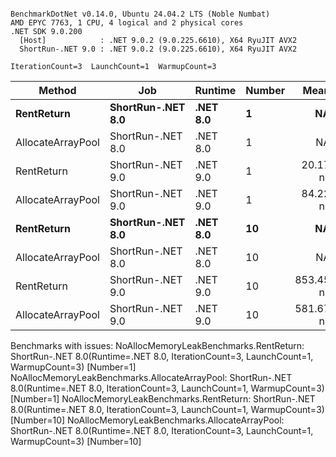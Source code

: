 ```

BenchmarkDotNet v0.14.0, Ubuntu 24.04.2 LTS (Noble Numbat)
AMD EPYC 7763, 1 CPU, 4 logical and 2 physical cores
.NET SDK 9.0.200
  [Host]            : .NET 9.0.2 (9.0.225.6610), X64 RyuJIT AVX2
  ShortRun-.NET 9.0 : .NET 9.0.2 (9.0.225.6610), X64 RyuJIT AVX2

IterationCount=3  LaunchCount=1  WarmupCount=3  

```
| Method            | Job               | Runtime  | Number | Mean      | Error      | StdDev    | Min       | Max       | Allocated |
|------------------ |------------------ |--------- |------- |----------:|-----------:|----------:|----------:|----------:|----------:|
| **RentReturn**        | **ShortRun-.NET 8.0** | **.NET 8.0** | **1**      |        **NA** |         **NA** |        **NA** |        **NA** |        **NA** |        **NA** |
| AllocateArrayPool | ShortRun-.NET 8.0 | .NET 8.0 | 1      |        NA |         NA |        NA |        NA |        NA |        NA |
| RentReturn        | ShortRun-.NET 9.0 | .NET 9.0 | 1      |  20.17 ns |   2.235 ns |  0.123 ns |  20.05 ns |  20.30 ns |         - |
| AllocateArrayPool | ShortRun-.NET 9.0 | .NET 9.0 | 1      |  84.22 ns |   2.333 ns |  0.128 ns |  84.09 ns |  84.34 ns |         - |
| **RentReturn**        | **ShortRun-.NET 8.0** | **.NET 8.0** | **10**     |        **NA** |         **NA** |        **NA** |        **NA** |        **NA** |        **NA** |
| AllocateArrayPool | ShortRun-.NET 8.0 | .NET 8.0 | 10     |        NA |         NA |        NA |        NA |        NA |        NA |
| RentReturn        | ShortRun-.NET 9.0 | .NET 9.0 | 10     | 853.45 ns | 327.851 ns | 17.971 ns | 841.91 ns | 874.16 ns |         - |
| AllocateArrayPool | ShortRun-.NET 9.0 | .NET 9.0 | 10     | 581.67 ns |  12.002 ns |  0.658 ns | 581.16 ns | 582.41 ns |         - |

Benchmarks with issues:
  NoAllocMemoryLeakBenchmarks.RentReturn: ShortRun-.NET 8.0(Runtime=.NET 8.0, IterationCount=3, LaunchCount=1, WarmupCount=3) [Number=1]
  NoAllocMemoryLeakBenchmarks.AllocateArrayPool: ShortRun-.NET 8.0(Runtime=.NET 8.0, IterationCount=3, LaunchCount=1, WarmupCount=3) [Number=1]
  NoAllocMemoryLeakBenchmarks.RentReturn: ShortRun-.NET 8.0(Runtime=.NET 8.0, IterationCount=3, LaunchCount=1, WarmupCount=3) [Number=10]
  NoAllocMemoryLeakBenchmarks.AllocateArrayPool: ShortRun-.NET 8.0(Runtime=.NET 8.0, IterationCount=3, LaunchCount=1, WarmupCount=3) [Number=10]
